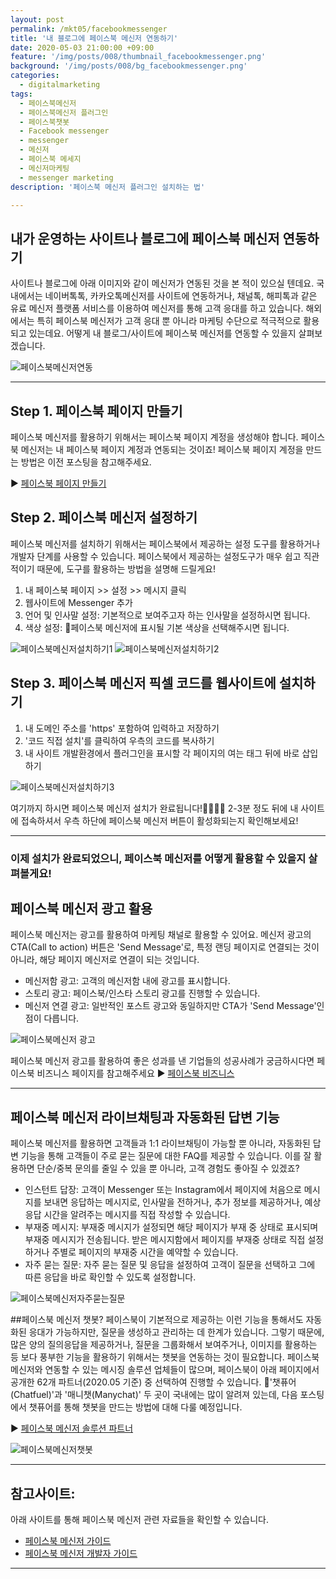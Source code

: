 ```yaml
---
layout: post
permalink: /mkt05/facebookmessenger
title: '내 블로그에 페이스북 메신저 연동하기'
date: 2020-05-03 21:00:00 +09:00
feature: '/img/posts/008/thumbnail_facebookmessenger.png'
background: '/img/posts/008/bg_facebookmessenger.png'
categories:
  - digitalmarketing
tags:
  - 페이스북메신저
  - 페이스북메신저 플러그인
  - 페이스북챗봇
  - Facebook messenger
  - messenger
  - 메신저
  - 페이스북 메세지
  - 메신저마케팅
  - messenger marketing
description: '페이스북 메신저 플러그인 설치하는 법'

---
```


## 내가 운영하는 사이트나 블로그에 페이스북 메신저 연동하기
사이트나 블로그에 아래 이미지와 같이 메신저가 연동된 것을 본 적이 있으실 텐데요. 국내에서는 네이버톡톡, 카카오톡메신저를 사이트에 연동하거나, 채널톡, 해피톡과 같은 유료 메신저 플랫폼 서비스를 이용하여 메신저를 통해 고객 응대를 하고 있습니다. 해외에서는 특히 페이스북 메신저가 고객 응대 뿐 아니라 마케팅 수단으로 적극적으로 활용되고 있는데요. 어떻게 내 블로그/사이트에 페이스북 메신저를 연동할 수 있을지 살펴보겠습니다.

![페이스북메신저연동](/img/posts/008/01.png)

------

## Step 1. 페이스북 페이지 만들기
페이스북 메신저를 활용하기 위해서는 페이스북 페이지 계정을 생성해야 합니다. 페이스북 메신저는 내 페이스북 페이지 계정과 연동되는 것이죠!
페이스북 페이지 계정을 만드는 방법은 이전 포스팅을 참고해주세요.

 ▶ [페이스북 페이지 만들기](https://ayoungshin.com/mkt03/facebook/contentsmarketing "facebookpage")

## Step 2. 페이스북 메신저 설정하기
페이스북 메신저를 설치하기 위해서는 페이스북에서 제공하는 설정 도구를 활용하거나 개발자 단계를 사용할 수 있습니다. 페이스북에서 제공하는 설정도구가 매우 쉽고 직관적이기 때문에, 도구를 활용하는 방법을 설명해 드릴게요!

1. 내 페이스북 페이지 >> 설정 >> 메시지 클릭
2. 웹사이트에 Messenger 추가
3. 언어 및 인사말 설정: 기본적으로 보여주고자 하는 인사말을 설정하시면 됩니다.
4. 색상 설정: 페이스북 메신저에 표시될 기본 색상을 선택해주시면 됩니다.

![페이스북메신저설치하기1](/img/posts/008/02.png)
![페이스북메신저설치하기2](/img/posts/008/03.png)

## Step 3. 페이스북 메신저 픽셀 코드를 웹사이트에 설치하기
1. 내 도메인 주소를 'https' 포함하여 입력하고 저장하기
2. '코드 직접 설치'를 클릭하여 우측의 코드를 복사하기
3. 내 사이트 개발환경에서 플러그인을 표시할 각 페이지의 여는 <body> 태그 뒤에 바로 삽입하기

![페이스북메신저설치하기3](/img/posts/008/04.png)


여기까지 하시면 페이스북 메신저 설치가 완료됩니다!👏🏻👏🏻
2-3분 정도 뒤에 내 사이트에 접속하셔서 우측 하단에 페이스북 메신저 버튼이 활성화되는지 확인해보세요!

------
### 이제 설치가 완료되었으니, 페이스북 메신저를 어떻게 활용할 수 있을지 살펴볼게요!

## 페이스북 메신저 광고 활용
페이스북 메신저는 광고를 활용하여 마케팅 채널로 활용할 수 있어요. 메신저 광고의 CTA(Call to action) 버튼은 'Send Message'로, 특정 랜딩 페이지로 연결되는 것이 아니라, 해당 페이지 메신저로 연결이 되는 것입니다.
* 메신저함 광고: 고객의 메신저함 내에 광고를 표시합니다.
* 스토리 광고: 페이스북/인스타 스토리 광고를 진행할 수 있습니다.
* 메신저 연결 광고: 일반적인 포스트 광고와 동일하지만 CTA가 'Send Message'인점이 다릅니다.

![페이스북메신저 광고](/img/posts/008/07.png)

페이스북 메신저 광고를 활용하여 좋은 성과를 낸 기업들의 성공사례가 궁금하시다면 페이스북 비즈니스 페이지를 참고해주세요
 ▶ [페이스북 비즈니스](https://www.facebook.com/business/marketing/messenger "facebookbusiness")

------

## 페이스북 메신저 라이브채팅과 자동화된 답변 기능
페이스북 메신저를 활용하면 고객들과 1:1 라이브채팅이 가능할 뿐 아니라, 자동화된 답변 기능을 통해 고객들이 주로 묻는 질문에 대한 FAQ를 제공할 수 있습니다. 이를 잘 활용하면 단순/중복 문의를 줄일 수 있을 뿐 아니라, 고객 경험도 좋아질 수 있겠죠?

* 인스턴트 답장: 고객이 Messenger 또는 Instagram에서 페이지에 처음으로 메시지를 보내면 응답하는 메시지로, 인사말을 전하거나, 추가 정보를 제공하거나, 예상 응답 시간을 알려주는 메시지를 직접 작성할 수 있습니다.
* 부재중 메시지: 부재중 메시지가 설정되면 해당 페이지가 부재 중 상태로 표시되며 부재중 메시지가 전송됩니다. 받은 메시지함에서 페이지를 부재중 상태로 직접 설정하거나 주별로 페이지의 부재중 시간을 예약할 수 있습니다.
* 자주 묻는 질문: 자주 묻는 질문 및 응답을 설정하여 고객이 질문을 선택하고 그에 따른 응답을 바로 확인할 수 있도록 설정합니다.

![페이스북메신저자주묻는질문](/img/posts/008/06.png)

##페이스북 메신저 챗봇?
페이스북이 기본적으로 제공하는 이런 기능을 통해서도 자동화된 응대가 가능하지만, 질문을 생성하고 관리하는 데 한계가 있습니다. 그렇기 때문에, 많은 양의 질의응답을 제공하거나, 질문을 그룹화해서 보여주거나, 이미지를 활용하는 등 보다 풍부한 기능을 활용하기 위해서는 챗봇을 연동하는 것이 필요합니다. 페이스북 메신저와 연동할 수 있는 메시징 솔루션 업체들이 많으며, 페이스북이 아래 페이지에서 공개한 62개 파트너(2020.05 기준) 중 선택하여 진행할 수 있습니다. '챗퓨어(Chatfuel)'과 '매니챗(Manychat)' 두 곳이 국내에는 많이 알려져 있는데, 다음 포스팅에서 챗퓨어를 통해 챗봇을 만드는 방법에 대해 다룰 예정입니다.

 ▶ [페이스북 메신저 솔루션 파트너](https://www.facebook.com/business/partner-directory/search?serviceModels=saas&platforms=messenger&solution_type=messaging&sort_by=alpha "facebookmessengersolutionpartner")

![페이스북메신저챗봇](/img/posts/008/08.png)

------

## 참고사이트:
아래 사이트를 통해 페이스북 메신저 관련 자료들을 확인할 수 있습니다.
* [페이스북 메신저 가이드](https://www.facebook.com/business/marketing/messenger "facebookmessengerguide")
* [페이스북 메신저 개발자 가이드](https://developers.facebook.com/docs/messenger-platform/?translation "facebookmessengerdeveloper")

------
